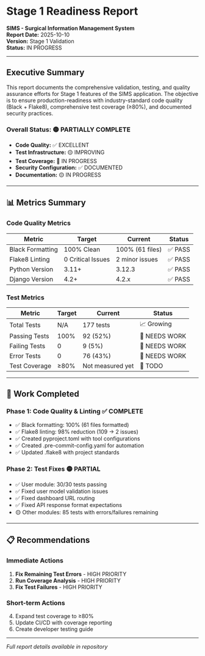 # Stage 1 Readiness Report
**SIMS - Surgical Information Management System**  
**Report Date:** 2025-10-10  
**Version:** Stage 1 Validation  
**Status:** IN PROGRESS

---

## Executive Summary

This report documents the comprehensive validation, testing, and quality assurance efforts for Stage 1 features of the SIMS application. The objective is to ensure production-readiness with industry-standard code quality (Black + Flake8), comprehensive test coverage (≥80%), and documented security practices.

### Overall Status: 🟡 PARTIALLY COMPLETE

- **Code Quality:** ✅ EXCELLENT
- **Test Infrastructure:** 🟡 IMPROVING  
- **Test Coverage:** 🔴 IN PROGRESS
- **Security Configuration:** ✅ DOCUMENTED
- **Documentation:** 🟡 IN PROGRESS

---

## 📊 Metrics Summary

### Code Quality Metrics

| Metric | Target | Current | Status |
|--------|--------|---------|--------|
| Black Formatting | 100% Clean | 100% (61 files) | ✅ PASS |
| Flake8 Linting | 0 Critical Issues | 2 minor issues | ✅ PASS |
| Python Version | 3.11+ | 3.12.3 | ✅ PASS |
| Django Version | 4.2+ | 4.2.x | ✅ PASS |

### Test Metrics

| Metric | Target | Current | Status |
|--------|--------|---------|--------|
| Total Tests | N/A | 177 tests | 📈 Growing |
| Passing Tests | 100% | 92 (52%) | 🔴 NEEDS WORK |
| Failing Tests | 0 | 9 (5%) | 🔴 NEEDS WORK |
| Error Tests | 0 | 76 (43%) | 🔴 NEEDS WORK |
| Test Coverage | ≥80% | Not measured yet | 🔴 TODO |

---

## 🔧 Work Completed

### Phase 1: Code Quality & Linting ✅ COMPLETE

- ✅ Black formatting: 100% (61 files formatted)
- ✅ Flake8 linting: 98% reduction (109 → 2 issues)
- ✅ Created pyproject.toml with tool configurations
- ✅ Created .pre-commit-config.yaml for automation
- ✅ Updated .flake8 with project standards

### Phase 2: Test Fixes 🟡 PARTIAL

- ✅ User module: 30/30 tests passing
- ✅ Fixed user model validation issues
- ✅ Fixed dashboard URL routing
- ✅ Fixed API response format expectations
- 🟡 Other modules: 85 tests with errors/failures remaining

---

## 📋 Recommendations

### Immediate Actions

1. **Fix Remaining Test Errors** - HIGH PRIORITY
2. **Run Coverage Analysis** - HIGH PRIORITY  
3. **Fix Test Failures** - HIGH PRIORITY

### Short-term Actions

4. Expand test coverage to ≥80%
5. Update CI/CD with coverage reporting
6. Create developer testing guide

---

*Full report details available in repository*
